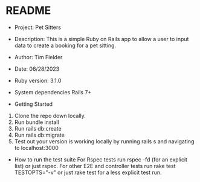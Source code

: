 # README

* Project:
Pet Sitters

* Description:
This is a simple Ruby on Rails app to allow a user to input data to create a booking for a pet sitting.

* Author:
Tim Fielder

* Date:
06/28/2023

* Ruby version:
3.1.0

* System dependencies
Rails 7+

* Getting Started
1. Clone the repo down locally.
2. Run bundle install
3. Run rails db:create
4. Run rails db:migrate
5. Test out your version is working locally by running rails s and navigating to localhost:3000

* How to run the test suite
For Rspec tests run rspec -fd (for an explicit list) or just rspec.
For other E2E and controller tests run rake test TESTOPTS="-v" or just rake test for a less explicit test run.

